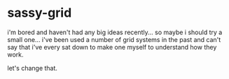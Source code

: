 # sassy-grid
i'm bored and haven't had any big ideas recently... so maybe i should try a
small one... i've been used a number of grid systems in the past and can't
say that i've every sat down to make one myself to understand how they work.

let's change that.
